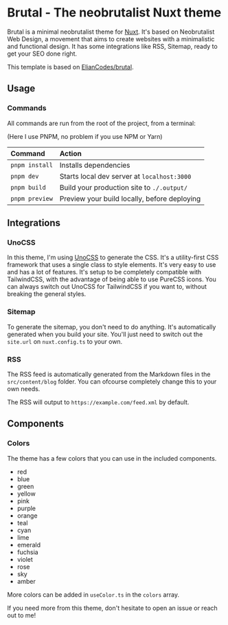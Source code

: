 # Brutal - The neobrutalist Nuxt theme

Brutal is a minimal neobrutalist theme for [Nuxt](https://nuxt.com/). It's based on Neobrutalist Web Design, a movement that aims to create websites with a minimalistic and functional design. It has some integrations like RSS, Sitemap, ready to get your SEO done right.

This template is based on [ElianCodes/brutal](<https://github.com/ElianCodes/brutal/>).

## Usage

### Commands

All commands are run from the root of the project, from a terminal:

(Here I use PNPM, no problem if you use NPM or Yarn)

| Command             | Action                                             |
| :------------------ | :------------------------------------------------- |
| `pnpm install`      | Installs dependencies                              |
| `pnpm dev`          | Starts local dev server at `localhost:3000`        |
| `pnpm build`        | Build your production site to `./.output/`         |
| `pnpm preview`      | Preview your build locally, before deploying       |

## Integrations

### UnoCSS

In this theme, I'm using [UnoCSS](https://uno.antfu.me/) to generate the CSS. It's a utility-first CSS framework that uses a single class to style elements. It's very easy to use and has a lot of features. It's setup to be completely compatible with TailwindCSS, with the advantage of being able to use PureCSS icons. You can always switch out UnoCSS for TailwindCSS if you want to, without breaking the general styles.

### Sitemap

To generate the sitemap, you don't need to do anything. It's automatically generated when you build your site. You'll just need to switch out the `site.url` on `nuxt.config.ts` to your own.

### RSS

The RSS feed is automatically generated from the Markdown files in the `src/content/blog` folder. You can ofcourse completely change this to your own needs.

The RSS will output to `https://example.com/feed.xml` by default.

## Components

### Colors

The theme has a few colors that you can use in the included components.

- red
- blue
- green
- yellow
- pink
- purple
- orange
- teal
- cyan
- lime
- emerald
- fuchsia
- violet
- rose
- sky
- amber

More colors can be added in `useColor.ts` in the `colors` array.

If you need more from this theme, don't hesitate to open an issue or reach out to me!
